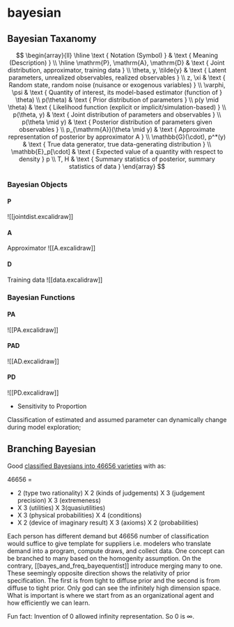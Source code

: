 # bayesian
## Bayesian Taxanomy
$$
\begin{array}{ll}
\hline \text { Notation (Symbol) } & \text { Meaning (Description) } \\
\hline \mathrm{P}, \mathrm{A}, \mathrm{D} & \text { Joint distribution, approximator, training data } \\
\theta, y, \tilde{y} & \text { Latent parameters, unrealized observables, realized observables } \\
z, \xi & \text { Random state, random noise (nuisance or exogenous variables) } \\
\varphi, \psi & \text { Quantity of interest, its model-based estimator (function of } \theta) \\
p(\theta) & \text { Prior distribution of parameters } \\
p(y \mid \theta) & \text { Likelihood function (explicit or implicit/simulation-based) } \\
p(\theta, y) & \text { Joint distribution of parameters and observables } \\
p(\theta \mid y) & \text { Posterior distribution of parameters given observables } \\
p_{\mathrm{A}}(\theta \mid y) & \text { Approximate representation of posterior by approximator A } \\
\mathbb{G}(\cdot), p^*(y) & \text { True data generator, true data-generating distribution } \\
\mathbb{E}_p[\cdot] & \text { Expected value of a quantity with respect to density } p \\
T, H & \text { Summary statistics of posterior, summary statistics of data }
\end{array}
$$


### Bayesian Objects
#### P
![[jointdist.excalidraw]]

#### A
Approximator
![[A.excalidraw]]

#### D

Training data
![[data.excalidraw]]

### Bayesian Functions
#### PA
![[PA.excalidraw]]

#### PAD
![[AD.excalidraw]]

#### PD
![[PD.excalidraw]]


- Sensitivity to Proportion


Classification of estimated and assumed parameter can dynamically change during model exploration; 

## Branching Bayesian


Good [classified Bayesians into 46656 varieties](http://fitelson.org/probability/good_bayes.pdf) with as: 

46656 = 
- 2 (type two rationality) X 2 (kinds of judgements) X 3 (judgement precision) X 3 (extremeness) 
- X 3 (utilities) X 3(quasiutilities)
- X 3 (physical probabilities) X 4 (conditions)
- X 2 (device of imaginary result) X 3 (axioms) X 2 (probabilities) 
 
 Each person has different demand but 46656 number of classification would suffice to give template for suppliers i.e. modelers who translate demand into a program, compute draws, and collect data.
One concept can be branched to many based on the homogenity assumption. On the contrary, [[bayes_and_freq_bayequentist]] introduce merging many to one. These seemingly opposite direction shows the relativity of prior specification. The first is from tight to diffuse prior and the second is from diffuse to tight prior. Only god can see the infinitely high dimension space. What is important is where we start from as an organizational agent and how efficiently we can learn.


 
Fun fact: Invention of 0 allowed infinity representation. So 0 is $\infty$.